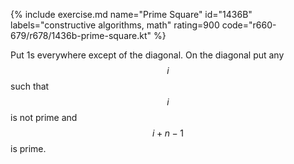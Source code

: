 {% include exercise.md name="Prime Square" id="1436B" labels="constructive algorithms, math" rating=900 code="r660-679/r678/1436b-prime-square.kt" %}

Put 1s everywhere except of the diagonal.  On the diagonal put any $$i$$ such that $$i$$ is not prime and $$i + n - 1$$ is prime.
